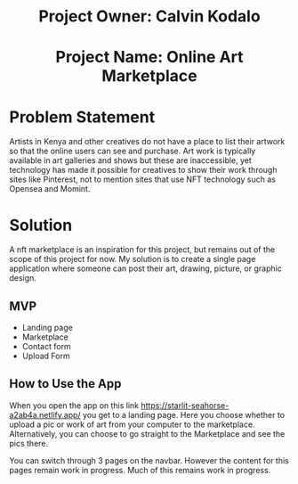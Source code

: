 <h1 align="center">Project Owner: Calvin Kodalo</h1>

<h1 align = "center">Project Name: Online Art Marketplace</h1>

# Problem Statement

Artists in Kenya and other creatives do not have a place to list their artwork so that the online users can see and purchase. Art work is typically available in art galleries and shows but these are inaccessible, yet technology has made it possible for creatives to show their work through sites like Pinterest, not to mention sites that use NFT technology such as Opensea and Momint. 

# Solution

A nft marketplace is an inspiration for this project, but remains out of the scope of this project for now. My solution is to create a single page application where someone can post their art, drawing, picture, or graphic design.

## MVP

<ul>
<li>
Landing page
</li>
<li>
Marketplace
</li>
<li>
Contact form
</li>
<li>
Upload Form
</li>
</ul>

## How to Use the App

When you open the app on this link https://starlit-seahorse-a2ab4a.netlify.app/ you get to a landing page. Here you choose whether to upload a pic or work of art from your computer to the marketplace. Alternatively, you can choose to go straight to the Marketplace and see the pics there. 

You can switch through 3 pages on the navbar. However the content for this pages remain work in progress. Much of this remains work in progress.  

